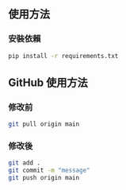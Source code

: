 ## 使用方法

### 安裝依賴
```bash
pip install -r requirements.txt
```

## GitHub 使用方法

### 修改前
```bash
git pull origin main
```

### 修改後
```bash
git add .
git commit -m "message"
git push origin main
```